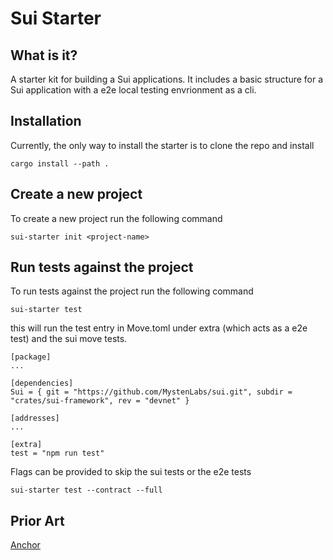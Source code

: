 # Sui Starter

## What is it?
A starter kit for building a Sui applications. It includes a basic structure for a Sui application with a e2e local testing envrionment as a cli.

## Installation
Currently, the only way to install the starter is to clone the repo and install 

```cargo install --path .```

## Create a new project
To create a new project run the following command

```sui-starter init <project-name>```

## Run tests against the project
To run tests against the project run the following command

```sui-starter test```

this will run the test entry in Move.toml under extra (which acts as a e2e test) and the sui move tests.
```
[package]
...

[dependencies]
Sui = { git = "https://github.com/MystenLabs/sui.git", subdir = "crates/sui-framework", rev = "devnet" }

[addresses]
...

[extra]
test = "npm run test"
```

Flags can be provided to skip the sui tests or the e2e tests

```sui-starter test --contract --full```


## Prior Art
[Anchor](https://github.com/coral-xyz/anchor)
